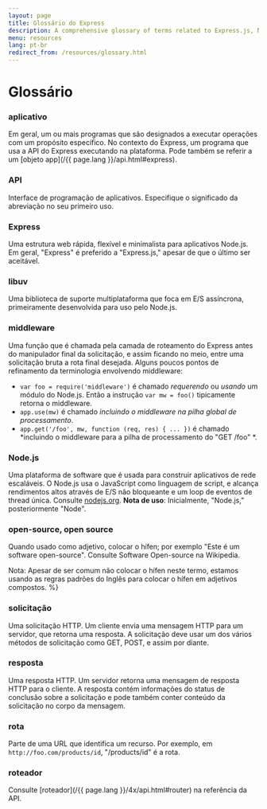 ```yaml
---
layout: page
title: Glossário do Express
description: A comprehensive glossary of terms related to Express.js, Node.js, middleware, routing, and other key concepts to help you understand and use Express effectively.
menu: resources
lang: pt-br
redirect_from: /resources/glossary.html
---
```


# Glossário

### aplicativo

Em geral, um ou mais programas que são designados a executar
operações com um propósito específico.  No contexto do Express, um
programa que usa a API do Express executando na plataforma.  Pode
também se referir a um [objeto app](/{{ page.lang }}/api.html#express).

### API

Interface de programação de aplicativos. Especifique o significado da abreviação no seu primeiro uso.

### Express

Uma estrutura web rápida, flexível e minimalista para aplicativos Node.js. Em
geral, "Express" é preferido a "Express.js," apesar de que o último ser aceitável.

### libuv

Uma biblioteca de suporte multiplataforma que foca em E/S
assíncrona, primeiramente desenvolvida para uso pelo Node.js.

### middleware

Uma função que é chamada pela camada de roteamento do Express
antes do manipulador final da solicitação, e assim ficando no meio,
entre uma solicitação bruta a rota final desejada. Alguns poucos
pontos de refinamento da terminologia envolvendo middleware:

- `var foo = require('middleware')` é
  chamado _requerendo_ ou _usando_ um módulo
  do Node.js. Então a instrução `var mw = foo()`
  tipicamente retorna o middleware.
- `app.use(mw)` é chamado _incluindo
  o middleware na pilha global de processamento_.
- `app.get('/foo', mw, function (req, res) { ... })`
  é chamado \*incluindo o  middleware para a pilha de
  processamento do "GET /foo" \*.

### Node.js

Uma plataforma de software que é usada para construir aplicativos de rede escaláveis. O Node.js usa o JavaScript como
linguagem de script, e alcança rendimentos altos através de E/S não
bloqueante e um loop de eventos de thread única. Consulte [nodejs.org](http://nodejs.org/). **Nota
de uso**: Inicialmente, "Node.js," posteriormente "Node".

### open-source, open source

Quando usado como adjetivo, colocar o hífen; por exemplo "Este
é um software open-source". Consulte
Software
Open-source na Wikipedia.

Nota: Apesar de ser comum não
colocar o hífen neste termo, estamos usando as regras padrões do
Inglês para colocar o hífen em adjetivos compostos. %}

### solicitação

Uma solicitação HTTP. Um cliente envia uma mensagem HTTP para
um servidor, que retorna uma resposta.  A solicitação deve usar um dos
vários
métodos
de solicitação como GET, POST, e assim por diante.

### resposta

Uma resposta HTTP. Um servidor retorna uma mensagem de resposta
HTTP para o cliente. A resposta contém informações do status de
conclusão sobre a solicitação e pode também conter conteúdo da
solicitação no corpo da mensagem.

### rota

Parte de uma URL que identifica um recurso. Por exemplo, em
`http://foo.com/products/id`, "/products/id" é a
rota.

### roteador

Consulte [roteador](/{{ page.lang }}/4x/api.html#router) na referência da API.
